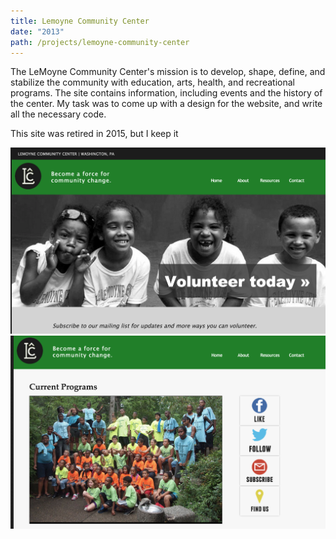 ```yaml
---
title: Lemoyne Community Center
date: "2013"
path: /projects/lemoyne-community-center
---
```


The LeMoyne Community Center's mission is to develop, shape, define, and stabilize the community with education, arts, health, and recreational programs. The site contains information, including events and the history of the center. My task was to come up with a design for the website, and write all the necessary code.

This site was retired in 2015, but I keep it

![Lemoyne Header](../../images/lem1.png)
![Lemoyne Contact](../../images/lem2.png)
